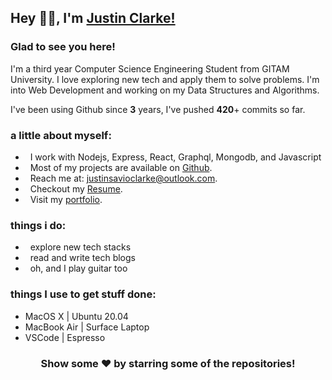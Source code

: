 ## Hey 👋🏻, I'm [Justin Clarke!](https://justinclarke.web.app)

<!-- [![Linkedin Badge](https://img.shields.io/badge/-LinkedIn-0e76a8?style=flat-square&logo=Linkedin&logoColor=white)](https://linkedin.com/in/iampavangandhi)
[![Website Badge](https://img.shields.io/badge/Website-3b5998?style=flat-square&logo=google-chrome&logoColor=white)](https://justinclarke.netlify.app/)
[![Twitter Badge](https://img.shields.io/badge/-Twitter-00acee?style=flat-square&logo=Twitter&logoColor=white)](https://twitter.com/justiinclarke)
[![Instagram Badge](https://img.shields.io/badge/-Instagram-e4405f?style=flat-square&logo=Instagram&logoColor=white)](https://instagram.com/justiinclarke/) -->

### Glad to see you here!

I'm a third year Computer Science Engineering Student from GITAM University. I love exploring new tech and apply them to solve problems. 
I'm into Web Development and working on my Data Structures and Algorithms.

I've been using Github since **3** years, I've pushed **420**+ commits so far.


### a little about myself:

- &nbsp; I work with Nodejs, Express, React, Graphql, Mongodb, and Javascript
- &nbsp; Most of my projects are available on [Github](https://github.com/justinclarke).
- &nbsp; Reach me at: justinsavioclarke@outlook.com.
- &nbsp; Checkout my [Resume](https://github.com/JustinClarke/JustinClarke/raw/main/resume.pdf).
- &nbsp; Visit my [portfolio](https://justinclarke.web.app).

### things i do:

- &nbsp; explore new tech stacks
- &nbsp; read and write tech blogs
- &nbsp; oh, and I play guitar too
<!-- 
### Languages and Tools:

<code><img height="27" src="https://raw.githubusercontent.com/github/explore/80688e429a7d4ef2fca1e82350fe8e3517d3494d/topics/cpp/cpp.png" alt="cpp"></code>
<code><img height="27" src="https://raw.githubusercontent.com/github/explore/80688e429a7d4ef2fca1e82350fe8e3517d3494d/topics/python/python.png" alt="python"></code>
<code><img height="27" src="https://raw.githubusercontent.com/github/explore/80688e429a7d4ef2fca1e82350fe8e3517d3494d/topics/javascript/javascript.png" alt="javascript"></code>
<code><img height="27" src="https://raw.githubusercontent.com/github/explore/80688e429a7d4ef2fca1e82350fe8e3517d3494d/topics/sql/sql.png" alt="sql"></code>
<code><img height="27" src="https://encrypted-tbn0.gstatic.com/images?q=tbn%3AANd9GcSTTzPAw-55ssm1Im594xYZ9eRQu2JylrkYLg&usqp=CAU" alt="mongodb"></code>
<code><img height="27" src="https://raw.githubusercontent.com/devicons/devicon/master/icons/git/git-original.svg" alt="git"></code>
<code><img height="27" src="https://raw.githubusercontent.com/github/explore/80688e429a7d4ef2fca1e82350fe8e3517d3494d/topics/terminal/terminal.png" alt="terminal"></code> -->

<!--
<code><img height="25" src="https://raw.githubusercontent.com/github/explore/80688e429a7d4ef2fca1e82350fe8e3517d3494d/topics/sass/sass.png" alt="sass"></code>
-->

### things I use to get stuff done:

- MacOS X | Ubuntu 20.04
- MacBook Air | Surface Laptop
- VSCode | Espresso

<div align="center">

### Show some ❤️ by starring some of the repositories!

</div>
